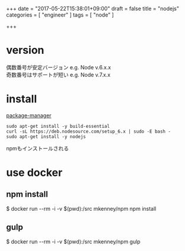 +++
date = "2017-05-22T15:38:01+09:00"
draft = false
title = "nodejs"
categories = [ "engineer" ]
tags = [ "node" ]

+++

# version

偶数番号が安定バージョン e.g. Node v.6.x.x  
奇数番号はサポートが短い e.g. Node v.7.x.x   

# install

[package-manager](https://nodejs.org/en/download/package-manager/#debian-and-ubuntu-based-linux-distributions)  

```
sudo apt-get install -y build-essential
curl -sL https://deb.nodesource.com/setup_6.x | sudo -E bash -
sudo apt-get install -y nodejs
```

npmもインストールされる  


# use docker

## npm install

$ docker run --rm -i -v $(pwd):/src mkenney/npm npm install  

## gulp

$ docker run --rm -i -v $(pwd):/src mkenney/npm gulp  
